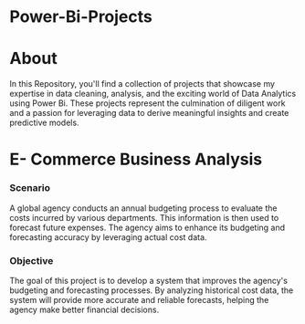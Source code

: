 # Power-Bi-Projects
# About
In this Repository, you'll find a collection of projects that showcase my expertise in data cleaning, analysis, and the exciting world of Data Analytics using Power Bi. These projects represent the culmination of diligent work and a passion for leveraging data to derive meaningful insights and create predictive models. 
# E- Commerce Business Analysis
### Scenario
A global agency conducts an annual budgeting process to evaluate the costs incurred by various departments. This information is then used to forecast future expenses. The agency aims to enhance its budgeting and forecasting accuracy by leveraging actual cost data.

### Objective
The goal of this project is to develop a system that improves the agency's budgeting and forecasting processes. By analyzing historical cost data, the system will provide more accurate and reliable forecasts, helping the agency make better financial decisions.
